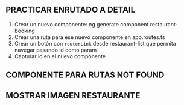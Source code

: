 

## PRACTICAR ENRUTADO A DETAIL

1. Crear un nuevo componente: ng generate component restaurant-booking
2. Crear una ruta para ese nuevo componente en app.routes.ts
3. Crear un botón con `routerLink` desde restaurant-list que permita navegar pasando id como param
4. Capturar id en el nuevo componente



## COMPONENTE PARA RUTAS NOT FOUND


## MOSTRAR IMAGEN RESTAURANTE

